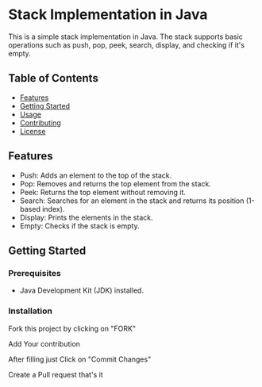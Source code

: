 # Stack Implementation in Java

This is a simple stack implementation in Java. The stack supports basic operations such as push, pop, peek, search, display, and checking if it's empty.

## Table of Contents

- [Features](#features)
- [Getting Started](#getting-started)
- [Usage](#usage)
- [Contributing](#contributing)
- [License](#license)

## Features

- Push: Adds an element to the top of the stack.
- Pop: Removes and returns the top element from the stack.
- Peek: Returns the top element without removing it.
- Search: Searches for an element in the stack and returns its position (1-based index).
- Display: Prints the elements in the stack.
- Empty: Checks if the stack is empty.

## Getting Started

### Prerequisites

- Java Development Kit (JDK) installed.

### Installation

Fork this project by clicking on "FORK"

Add Your contribution

After filling just Click on "Commit Changes"

Create a Pull request that's it

